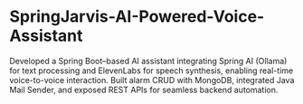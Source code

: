 # SpringJarvis-AI-Powered-Voice-Assistant
Developed a Spring Boot–based AI assistant integrating Spring AI (Ollama) for text processing and ElevenLabs for speech synthesis, enabling real-time voice-to-voice interaction. Built alarm CRUD with MongoDB, integrated Java Mail Sender, and exposed REST APIs for seamless backend automation.
